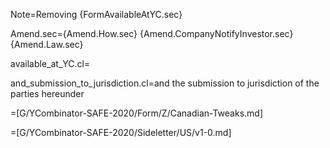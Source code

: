 
Note=Removing {FormAvailableAtYC.sec} 

Amend.sec={Amend.How.sec} {Amend.CompanyNotifyInvestor.sec} {Amend.Law.sec}

available_at_YC.cl=</i>

and_submission_to_jurisdiction.cl=and the submission to jurisdiction of the parties hereunder 

=[G/YCombinator-SAFE-2020/Form/Z/Canadian-Tweaks.md]

=[G/YCombinator-SAFE-2020/Sideletter/US/v1-0.md]

